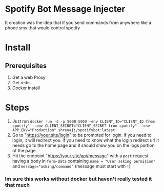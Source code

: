 # Spotify Bot Message Injecter
It creation was the idea that if you send commands from anywhere like a phone sms that would
control spotify

# Install
## Prerequisites 
1. Get a web Proxy
2. Get redis
3. Docker install

# Steps
1. Just run `docker run -d -p 5000:5000 -env CLIENT_ID="CLIENT_ID from spotify" --env CLIENT_SECRET="CLIENT_SECRET from spotify" --env APP_ENV="Production" shreyajj/spotifybot:latest`
2. Go to "https://your.site/login" to be prompted for login. If you need to login, it will redirect you. If you need to know what the login redirect url it needs go to the home page and it should show you on the logs portion of the page.
3. Hit the endpoint "https://your.site/api/message" with a `post` request having a body in `form-data` containing `name = "User asking permision"` and `message="asking/command"` (message must start with `!`)

### Im sure this works without docker but haven't really tested it that much

